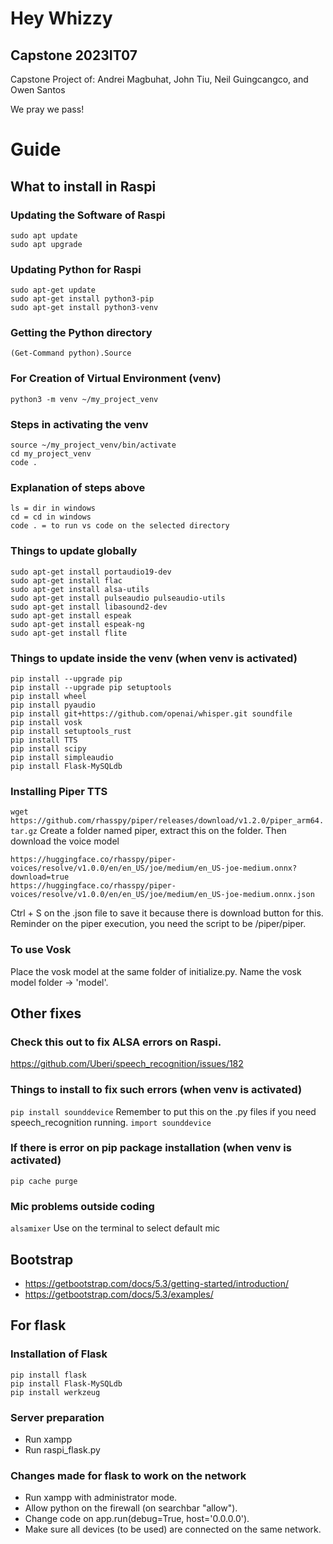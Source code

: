 # Hey Whizzy
## Capstone 2023IT07
Capstone Project of:
Andrei Magbuhat, John Tiu, Neil Guingcangco, and Owen Santos

We pray we pass!

# Guide

## What to install in Raspi

### Updating the Software of Raspi
```
sudo apt update
sudo apt upgrade
```

### Updating Python for Raspi
```
sudo apt-get update
sudo apt-get install python3-pip
sudo apt-get install python3-venv
```

### Getting the Python directory
```
(Get-Command python).Source
```

### For Creation of Virtual Environment (venv)
```
python3 -m venv ~/my_project_venv
```

### Steps in activating the venv
```
source ~/my_project_venv/bin/activate
cd my_project_venv
code . 
```

### Explanation of steps above
```
ls = dir in windows
cd = cd in windows
code . = to run vs code on the selected directory
```

### Things to update globally
```
sudo apt-get install portaudio19-dev
sudo apt-get install flac
sudo apt-get install alsa-utils
sudo apt-get install pulseaudio pulseaudio-utils
sudo apt-get install libasound2-dev
sudo apt-get install espeak
sudo apt-get install espeak-ng
sudo apt-get install flite
```

### Things to update inside the venv (when venv is activated)
```
pip install --upgrade pip
pip install --upgrade pip setuptools
pip install wheel
pip install pyaudio
pip install git+https://github.com/openai/whisper.git soundfile
pip install vosk
pip install setuptools_rust
pip install TTS
pip install scipy
pip install simpleaudio
pip install Flask-MySQLdb
```

### Installing Piper TTS
`wget https://github.com/rhasspy/piper/releases/download/v1.2.0/piper_arm64.tar.gz`
Create a folder named piper, extract this on the folder.
Then download the voice model
```
https://huggingface.co/rhasspy/piper-voices/resolve/v1.0.0/en/en_US/joe/medium/en_US-joe-medium.onnx?download=true
https://huggingface.co/rhasspy/piper-voices/resolve/v1.0.0/en/en_US/joe/medium/en_US-joe-medium.onnx.json
```
Ctrl + S on the .json file to save it because there is download button for this.
Reminder on the piper execution, you need the script to be /piper/piper.

### To use Vosk
Place the vosk model at the same folder of initialize.py.
Name the vosk model folder -> 'model'.

## Other fixes

### Check this out to fix ALSA errors on Raspi.
https://github.com/Uberi/speech_recognition/issues/182

### Things to install to fix such errors (when venv is activated)
`pip install sounddevice`
Remember to put this on the .py files if you need speech_recognition running.
`import sounddevice`

### If there is error on pip package installation (when venv is activated)
`pip cache purge`

### Mic problems outside coding
`alsamixer`
Use on the terminal to select default mic

## Bootstrap
- https://getbootstrap.com/docs/5.3/getting-started/introduction/
- https://getbootstrap.com/docs/5.3/examples/

## For flask

### Installation of Flask
```
pip install flask
pip install Flask-MySQLdb
pip install werkzeug
```

### Server preparation
- Run xampp
- Run raspi_flask.py

### Changes made for flask to work on the network

- Run xampp with administrator mode.
- Allow python on the firewall (on searchbar "allow").
- Change code on app.run(debug=True, host='0.0.0.0').
- Make sure all devices (to be used) are connected on the same network.
